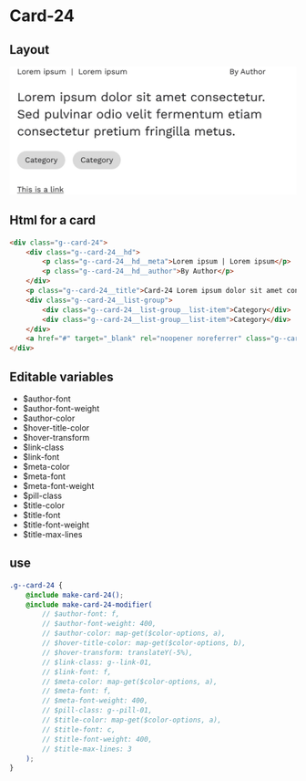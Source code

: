 # Card-24

## Layout

![alt text][card-24]

[card-24]: /src/img/global-components/card/card-24.jpg

## Html for a card

```html
<div class="g--card-24">
    <div class="g--card-24__hd">
        <p class="g--card-24__hd__meta">Lorem ipsum | Lorem ipsum</p>
        <p class="g--card-24__hd__author">By Author</p>
    </div>
    <p class="g--card-24__title">Card-24 Lorem ipsum dolor sit amet consectetur. Sed pulvinar odio velit fermentum etiam consectetur pretium fringilla metus.</p>
    <div class="g--card-24__list-group">
        <div class="g--card-24__list-group__list-item">Category</div>
        <div class="g--card-24__list-group__list-item">Category</div>
    </div>
    <a href="#" target="_blank" rel="noopener noreferrer" class="g--card-24__link">This is a link</a>
</div>
```

## Editable variables

-   $author-font
-   $author-font-weight
-   $author-color
-   $hover-title-color
-   $hover-transform
-   $link-class
-   $link-font
-   $meta-color
-   $meta-font
-   $meta-font-weight
-   $pill-class
-   $title-color
-   $title-font
-   $title-font-weight
-   $title-max-lines

## use

```scss
.g--card-24 {
    @include make-card-24();
    @include make-card-24-modifier(
        // $author-font: f,
        // $author-font-weight: 400,
        // $author-color: map-get($color-options, a),
        // $hover-title-color: map-get($color-options, b),
        // $hover-transform: translateY(-5%),
        // $link-class: g--link-01,
        // $link-font: f,
        // $meta-color: map-get($color-options, a),
        // $meta-font: f,
        // $meta-font-weight: 400,
        // $pill-class: g--pill-01,
        // $title-color: map-get($color-options, a),
        // $title-font: c,
        // $title-font-weight: 400,
        // $title-max-lines: 3
    );
}
```
